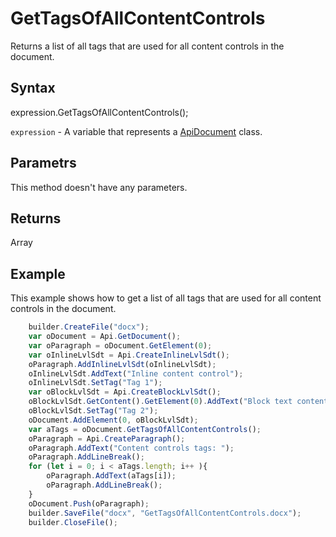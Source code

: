 # GetTagsOfAllContentControls

Returns a list of all tags that are used for all content controls in the document.

## Syntax

expression.GetTagsOfAllContentControls();

`expression` - A variable that represents a [ApiDocument](../ApiDocument.md) class.

## Parametrs

This method doesn't have any parameters.

## Returns

Array<String>

## Example

This example shows how to get a list of all tags that are used for all content controls in the document.

```javascript
	builder.CreateFile("docx");
	var oDocument = Api.GetDocument();
	var oParagraph = oDocument.GetElement(0);
	var oInlineLvlSdt = Api.CreateInlineLvlSdt();
	oParagraph.AddInlineLvlSdt(oInlineLvlSdt);
	oInlineLvlSdt.AddText("Inline content control");
	oInlineLvlSdt.SetTag("Tag 1");
	var oBlockLvlSdt = Api.CreateBlockLvlSdt();
	oBlockLvlSdt.GetContent().GetElement(0).AddText("Block text content control");
	oBlockLvlSdt.SetTag("Tag 2");
	oDocument.AddElement(0, oBlockLvlSdt);
	var aTags = oDocument.GetTagsOfAllContentControls();
	oParagraph = Api.CreateParagraph();
	oParagraph.AddText("Content controls tags: ");
	oParagraph.AddLineBreak();
	for (let i = 0; i < aTags.length; i++ ){
		oParagraph.AddText(aTags[i]);
		oParagraph.AddLineBreak();
	}
	oDocument.Push(oParagraph);
	builder.SaveFile("docx", "GetTagsOfAllContentControls.docx");
	builder.CloseFile();
```